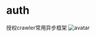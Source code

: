 # auth
授权crawler常用异步框架
![avatar](https://github.com/JIUNLIU233/auth/blob/master/pic/%E6%8E%88%E6%9D%83%E6%B5%81%E7%A8%8B%E5%9B%BE.png)
